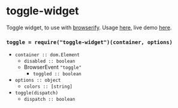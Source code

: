 # toggle-widget

Toggle widget, to use with [browserify](http://browserify.org).
Usage [here](demo/), live demo [here](https://cdn.rawgit.com/lachrist/toggle-widget/65b7cada/demo/index.html).

### `toggle = require("toggle-widget")(container, options)`
  * `container :: dom.Element`
    * `disabled :: boolean`
    * BrowserEvent `"toggle"`
      * `toggled :: boolean`
  * `options :: object`
    * `colors :: [string]`
  * `toggle(dispatch)`
    * `dispatch :: boolean`
